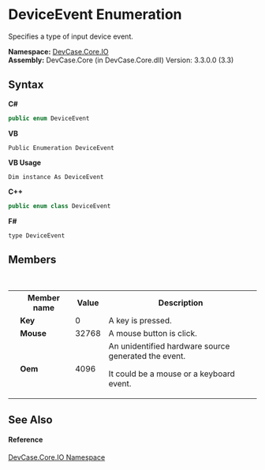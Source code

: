 # DeviceEvent Enumeration
 

Specifies a type of input device event.

**Namespace:**&nbsp;<a href="N_DevCase_Core_IO">DevCase.Core.IO</a><br />**Assembly:**&nbsp;DevCase.Core (in DevCase.Core.dll) Version: 3.3.0.0 (3.3)

## Syntax

**C#**<br />
``` C#
public enum DeviceEvent
```

**VB**<br />
``` VB
Public Enumeration DeviceEvent
```

**VB Usage**<br />
``` VB Usage
Dim instance As DeviceEvent
```

**C++**<br />
``` C++
public enum class DeviceEvent
```

**F#**<br />
``` F#
type DeviceEvent
```


## Members
&nbsp;<table><tr><th></th><th>Member name</th><th>Value</th><th>Description</th></tr><tr><td /><td target="F:DevCase.Core.IO.DeviceEvent.Key">**Key**</td><td>0</td><td>A key is pressed.</td></tr><tr><td /><td target="F:DevCase.Core.IO.DeviceEvent.Mouse">**Mouse**</td><td>32768</td><td>A mouse button is click.</td></tr><tr><td /><td target="F:DevCase.Core.IO.DeviceEvent.Oem">**Oem**</td><td>4096</td><td>An unidentified hardware source generated the event. 

 It could be a mouse or a keyboard event.</td></tr></table>

## See Also


#### Reference
<a href="N_DevCase_Core_IO">DevCase.Core.IO Namespace</a><br />
